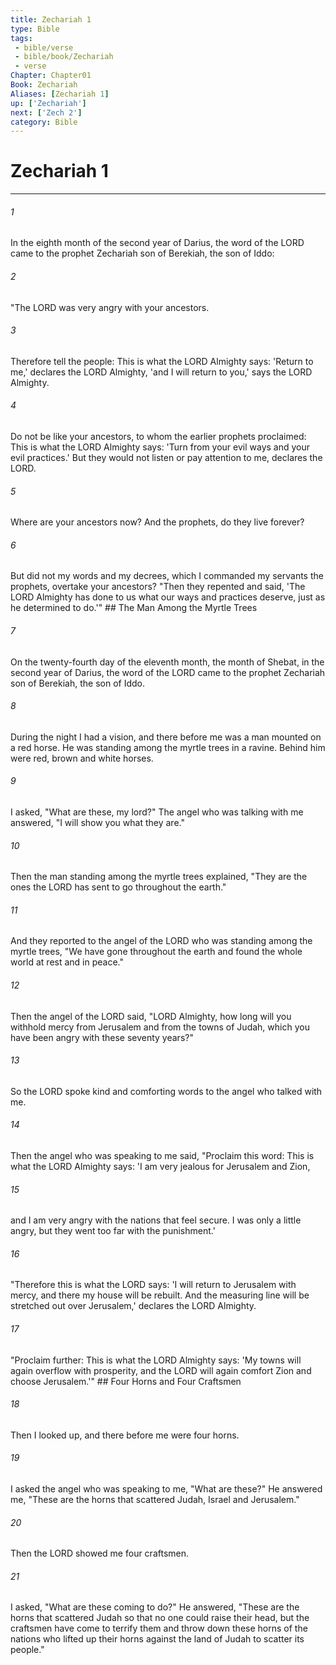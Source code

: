 ```yaml
---
title: Zechariah 1
type: Bible
tags:
 - bible/verse
 - bible/book/Zechariah
 - verse
Chapter: Chapter01
Book: Zechariah
Aliases: [Zechariah 1]
up: ['Zechariah']
next: ['Zech 2']
category: Bible
---
```

# Zechariah 1

***


###### 1 
In the eighth month of the second year of Darius, the word of the LORD came to the prophet Zechariah son of Berekiah, the son of Iddo: 

###### 2 
"The LORD was very angry with your ancestors. 

###### 3 
Therefore tell the people: This is what the LORD Almighty says: 'Return to me,' declares the LORD Almighty, 'and I will return to you,' says the LORD Almighty. 

###### 4 
Do not be like your ancestors, to whom the earlier prophets proclaimed: This is what the LORD Almighty says: 'Turn from your evil ways and your evil practices.' But they would not listen or pay attention to me, declares the LORD. 

###### 5 
Where are your ancestors now? And the prophets, do they live forever? 

###### 6 
But did not my words and my decrees, which I commanded my servants the prophets, overtake your ancestors? "Then they repented and said, 'The LORD Almighty has done to us what our ways and practices deserve, just as he determined to do.'" ## The Man Among the Myrtle Trees 

###### 7 
On the twenty-fourth day of the eleventh month, the month of Shebat, in the second year of Darius, the word of the LORD came to the prophet Zechariah son of Berekiah, the son of Iddo. 

###### 8 
During the night I had a vision, and there before me was a man mounted on a red horse. He was standing among the myrtle trees in a ravine. Behind him were red, brown and white horses. 

###### 9 
I asked, "What are these, my lord?" The angel who was talking with me answered, "I will show you what they are." 

###### 10 
Then the man standing among the myrtle trees explained, "They are the ones the LORD has sent to go throughout the earth." 

###### 11 
And they reported to the angel of the LORD who was standing among the myrtle trees, "We have gone throughout the earth and found the whole world at rest and in peace." 

###### 12 
Then the angel of the LORD said, "LORD Almighty, how long will you withhold mercy from Jerusalem and from the towns of Judah, which you have been angry with these seventy years?" 

###### 13 
So the LORD spoke kind and comforting words to the angel who talked with me. 

###### 14 
Then the angel who was speaking to me said, "Proclaim this word: This is what the LORD Almighty says: 'I am very jealous for Jerusalem and Zion, 

###### 15 
and I am very angry with the nations that feel secure. I was only a little angry, but they went too far with the punishment.' 

###### 16 
"Therefore this is what the LORD says: 'I will return to Jerusalem with mercy, and there my house will be rebuilt. And the measuring line will be stretched out over Jerusalem,' declares the LORD Almighty. 

###### 17 
"Proclaim further: This is what the LORD Almighty says: 'My towns will again overflow with prosperity, and the LORD will again comfort Zion and choose Jerusalem.'" ## Four Horns and Four Craftsmen 

###### 18 
Then I looked up, and there before me were four horns. 

###### 19 
I asked the angel who was speaking to me, "What are these?" He answered me, "These are the horns that scattered Judah, Israel and Jerusalem." 

###### 20 
Then the LORD showed me four craftsmen. 

###### 21 
I asked, "What are these coming to do?" He answered, "These are the horns that scattered Judah so that no one could raise their head, but the craftsmen have come to terrify them and throw down these horns of the nations who lifted up their horns against the land of Judah to scatter its people." 
